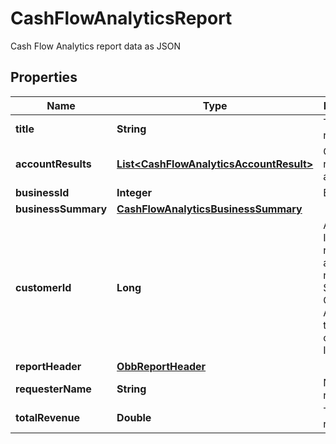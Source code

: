 

# CashFlowAnalyticsReport

Cash Flow Analytics report data as JSON

## Properties

| Name | Type | Description | Notes |
|------------ | ------------- | ------------- | -------------|
|**title** | **String** | Title of the report |  |
|**accountResults** | [**List&lt;CashFlowAnalyticsAccountResult&gt;**](CashFlowAnalyticsAccountResult.md) | Cash flow results per account |  [optional] |
|**businessId** | **Integer** | Business ID |  [optional] |
|**businessSummary** | [**CashFlowAnalyticsBusinessSummary**](CashFlowAnalyticsBusinessSummary.md) |  |  [optional] |
|**customerId** | **Long** | A customer ID represented as a number. See Add Customer API for how to create a customer ID. |  |
|**reportHeader** | [**ObbReportHeader**](ObbReportHeader.md) |  |  |
|**requesterName** | **String** | Name of requester |  [optional] |
|**totalRevenue** | **Double** | The total revenue |  [optional] |



